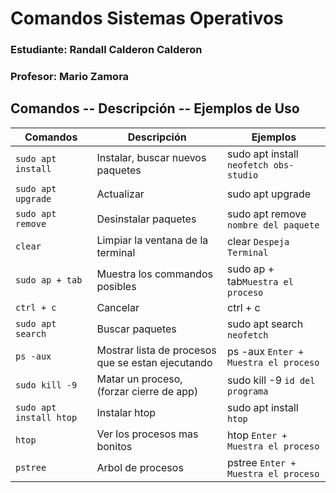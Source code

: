 # Comandos Sistemas Operativos 

### Estudiante: Randall Calderon Calderon
### Profesor: Mario Zamora

## Comandos -- Descripción -- Ejemplos de Uso

|   Comandos    |  Descripción  |  Ejemplos |
| ------------- | ------------- | --------------- |
| `sudo apt install`  | Instalar, buscar nuevos paquetes  | sudo apt install `neofetch obs-studio` | 
| `sudo apt upgrade`  | Actualizar  | sudo apt upgrade |
| `sudo apt remove`  | Desinstalar paquetes  | sudo apt remove `nombre del paquete` |
| `clear`  | Limpiar la ventana de la terminal  | clear `Despeja Terminal` |
| `sudo ap + tab`  | Muestra los commandos posibles  | sudo ap + tab`Muestra el proceso` |
| `ctrl + c`  | Cancelar  | ctrl + c |
| `sudo apt search`  | Buscar paquetes  | sudo apt search `neofetch` |
| `ps -aux`  | Mostrar lista de procesos que se estan ejecutando  | ps -aux `Enter + Muestra el proceso`|
| `sudo kill -9`  | Matar un proceso, (forzar cierre de app)  | sudo kill -9 `id del programa` |
| `sudo apt install htop`  | Instalar htop  | sudo apt install `htop` |
| `htop`  | Ver los procesos mas bonitos  | htop `Enter + Muestra el proceso`|
| `pstree`  | Arbol de procesos  | pstree `Enter + Muestra el proceso` |
